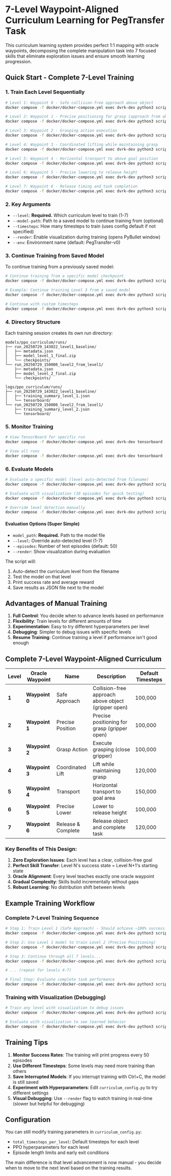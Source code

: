 # 7-Level Waypoint-Aligned Curriculum Learning for PegTransfer Task

This curriculum learning system provides perfect 1:1 mapping with oracle waypoints, decomposing the complete manipulation task into 7 focused skills that eliminate exploration issues and ensure smooth learning progression.

## Quick Start - Complete 7-Level Training

### 1. Train Each Level Sequentially

```bash
# Level 1: Waypoint 0 - Safe collision-free approach above object
docker compose -f docker/docker-compose.yml exec dvrk-dev python3 scripts/ppo_peg_transfer_curriculum/train_ppo_curriculum.py --level 1

# Level 2: Waypoint 1 - Precise positioning for grasp (approach from above)
docker compose -f docker/docker-compose.yml exec dvrk-dev python3 scripts/ppo_peg_transfer_curriculum/train_ppo_curriculum.py --level 2 --model-path models/ppo_curriculum/runs/run_TIMESTAMP/model_level_1_final.zip

# Level 3: Waypoint 2 - Grasping action execution
docker compose -f docker/docker-compose.yml exec dvrk-dev python3 scripts/ppo_peg_transfer_curriculum/train_ppo_curriculum.py --level 3 --model-path models/ppo_curriculum/runs/run_TIMESTAMP/model_level_2_final.zip

# Level 4: Waypoint 3 - Coordinated lifting while maintaining grasp
docker compose -f docker/docker-compose.yml exec dvrk-dev python3 scripts/ppo_peg_transfer_curriculum/train_ppo_curriculum.py --level 4 --model-path models/ppo_curriculum/runs/run_TIMESTAMP/model_level_3_final.zip

# Level 5: Waypoint 4 - Horizontal transport to above goal position
docker compose -f docker/docker-compose.yml exec dvrk-dev python3 scripts/ppo_peg_transfer_curriculum/train_ppo_curriculum.py --level 5 --model-path models/ppo_curriculum/runs/run_TIMESTAMP/model_level_4_final.zip

# Level 6: Waypoint 5 - Precise lowering to release height
docker compose -f docker/docker-compose.yml exec dvrk-dev python3 scripts/ppo_peg_transfer_curriculum/train_ppo_curriculum.py --level 6 --model-path models/ppo_curriculum/runs/run_TIMESTAMP/model_level_5_final.zip

# Level 7: Waypoint 6 - Release timing and task completion
docker compose -f docker/docker-compose.yml exec dvrk-dev python3 scripts/ppo_peg_transfer_curriculum/train_ppo_curriculum.py --level 7 --model-path models/ppo_curriculum/runs/run_TIMESTAMP/model_level_6_final.zip
```

### 2. Key Arguments

- `--level`: **Required.** Which curriculum level to train (1-7)
- `--model-path`: Path to a saved model to continue training from (optional)
- `--timesteps`: How many timesteps to train (uses config default if not specified)
- `--render`: Enable visualization during training (opens PyBullet window)
- `--env`: Environment name (default: PegTransfer-v0)

### 3. Continue Training from Saved Model

To continue training from a previously saved model:

```bash
# Continue training from a specific model checkpoint
docker compose -f docker/docker-compose.yml exec dvrk-dev python3 scripts/ppo_peg_transfer_curriculum/train_ppo_curriculum.py --level <level> --model-path <path_to_saved_model.zip>

# Example: Continue training Level 3 from a saved model
docker compose -f docker/docker-compose.yml exec dvrk-dev python3 scripts/ppo_peg_transfer_curriculum/train_ppo_curriculum.py --level 3 --model-path models/ppo_curriculum/runs/run_20250729_143022/model_level_3_final.zip

# Continue with custom timesteps
docker compose -f docker/docker-compose.yml exec dvrk-dev python3 scripts/ppo_peg_transfer_curriculum/train_ppo_curriculum.py --level 3 --model-path models/ppo_curriculum/runs/run_20250729_143022/model_level_3_final.zip --timesteps 50000
```

### 4. Directory Structure

Each training session creates its own run directory:

```
models/ppo_curriculum/runs/
├── run_20250729_143022_level1_baseline/
│   ├── metadata.json
│   ├── model_level_1_final.zip
│   └── checkpoints/
└── run_20250729_150000_level2_from_level1/
    ├── metadata.json
    ├── model_level_2_final.zip
    └── checkpoints/

logs/ppo_curriculum/runs/
├── run_20250729_143022_level1_baseline/
│   ├── training_summary_level_1.json
│   └── tensorboard/
└── run_20250729_150000_level2_from_level1/
    ├── training_summary_level_2.json
    └── tensorboard/
```

### 5. Monitor Training

```bash
# View TensorBoard for specific run
docker compose -f docker/docker-compose.yml exec dvrk-dev tensorboard --logdir logs/ppo_curriculum/runs/run_20250729_143022_level1_baseline/tensorboard

# View all runs
docker compose -f docker/docker-compose.yml exec dvrk-dev tensorboard --logdir logs/ppo_curriculum/runs
```

### 6. Evaluate Models

```bash
# Evaluate a specific model (level auto-detected from filename)
docker compose -f docker/docker-compose.yml exec dvrk-dev python3 scripts/ppo_peg_transfer_curriculum/evaluate_curriculum_policy.py models/ppo_curriculum/runs/run_20250729_143022_level1_baseline/model_level_1_final.zip

# Evaluate with visualization (10 episodes for quick testing)
docker compose -f docker/docker-compose.yml exec dvrk-dev python3 scripts/ppo_peg_transfer_curriculum/evaluate_curriculum_policy.py models/ppo_curriculum/runs/run_20250729_143022_level1_baseline/model_level_1_final.zip --render --episodes 10

# Override level detection manually
docker compose -f docker/docker-compose.yml exec dvrk-dev python3 scripts/ppo_peg_transfer_curriculum/evaluate_curriculum_policy.py models/ppo_curriculum/runs/run_20250729_143022_level1_baseline/model_level_1_final.zip --level 2
```

#### Evaluation Options (Super Simple)

- `model_path`: **Required.** Path to the model file
- `--level`: Override auto-detected level (1-7)
- `--episodes`: Number of test episodes (default: 50)
- `--render`: Show visualization during evaluation

The script will:
1. Auto-detect the curriculum level from the filename
2. Test the model on that level
3. Print success rate and average reward
4. Save results as JSON file next to the model

## Advantages of Manual Training

1. **Full Control**: You decide when to advance levels based on performance
2. **Flexibility**: Train levels for different amounts of time
3. **Experimentation**: Easy to try different hyperparameters per level
4. **Debugging**: Simpler to debug issues with specific levels
5. **Resume Training**: Continue training a level if performance isn't good enough

## Complete 7-Level Waypoint-Aligned Curriculum

| Level | Oracle Waypoint | Name | Description | Default Timesteps |
|-------|----------------|------|-------------|------------------|
| **1** | **Waypoint 0** | Safe Approach | Collision-free approach above object (gripper open) | 100,000 |
| **2** | **Waypoint 1** | Precise Position | Precise positioning for grasp (gripper open) | 100,000 |
| **3** | **Waypoint 2** | Grasp Action | Execute grasping (close gripper) | 100,000 |
| **4** | **Waypoint 3** | Coordinated Lift | Lift while maintaining grasp | 120,000 |
| **5** | **Waypoint 4** | Transport | Horizontal transport to goal area | 150,000 |
| **6** | **Waypoint 5** | Precise Lower | Lower to release height | 100,000 |
| **7** | **Waypoint 6** | Release & Complete | Release object and complete task | 120,000 |

### Key Benefits of This Design:

1. **Zero Exploration Issues**: Each level has a clear, collision-free goal
2. **Perfect Skill Transfer**: Level N's success state = Level N+1's starting state  
3. **Oracle Alignment**: Every level teaches exactly one oracle waypoint
4. **Gradual Complexity**: Skills build incrementally without gaps
5. **Robust Learning**: No distribution shift between levels

## Example Training Workflow

### Complete 7-Level Training Sequence

```bash
# Step 1: Train Level 1 (Safe Approach) - Should achieve ~100% success
docker compose -f docker/docker-compose.yml exec dvrk-dev python3 scripts/ppo_peg_transfer_curriculum/train_ppo_curriculum.py --level 1

# Step 2: Use Level 1 model to train Level 2 (Precise Positioning)
docker compose -f docker/docker-compose.yml exec dvrk-dev python3 scripts/ppo_peg_transfer_curriculum/train_ppo_curriculum.py --level 2 --model-path models/ppo_curriculum/runs/run_TIMESTAMP/model_level_1_final.zip

# Step 3: Continue through all 7 levels...
docker compose -f docker/docker-compose.yml exec dvrk-dev python3 scripts/ppo_peg_transfer_curriculum/train_ppo_curriculum.py --level 3 --model-path models/ppo_curriculum/runs/run_TIMESTAMP/model_level_2_final.zip

# ... (repeat for levels 4-7)

# Final Step: Evaluate complete task performance
docker compose -f docker/docker-compose.yml exec dvrk-dev python3 scripts/ppo_peg_transfer_curriculum/evaluate_curriculum_policy.py models/ppo_curriculum/runs/run_TIMESTAMP/model_level_7_final.zip --render --episodes 20
```

### Training with Visualization (Debugging)

```bash
# Train any level with visualization to debug issues
docker compose -f docker/docker-compose.yml exec dvrk-dev python3 scripts/pgo_peg_transfer_curriculum/train_ppo_curriculum.py --level 1 --render

# Evaluate with visualization to see learned behavior
docker compose -f docker/docker-compose.yml exec dvrk-dev python3 scripts/ppo_peg_transfer_curriculum/evaluate_curriculum_policy.py models/ppo_curriculum/runs/run_TIMESTAMP/model_level_1_final.zip --render --episodes 10
```

## Training Tips

1. **Monitor Success Rates**: The training will print progress every 50 episodes
2. **Use Different Timesteps**: Some levels may need more training than others
3. **Save Interrupted Models**: If you interrupt training with Ctrl+C, the model is still saved
4. **Experiment with Hyperparameters**: Edit `curriculum_config.py` to try different settings
5. **Visual Debugging**: Use `--render` flag to watch training in real-time (slower but helpful for debugging)

## Configuration

You can still modify training parameters in `curriculum_config.py`:
- `total_timesteps_per_level`: Default timesteps for each level
- PPO hyperparameters for each level
- Episode length limits and early exit conditions

The main difference is that level advancement is now manual - you decide when to move to the next level based on the training results.